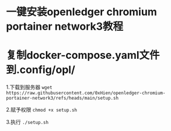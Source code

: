 # 一键安装openledger chromium portainer network3教程

# 复制docker-compose.yaml文件到.config/opl/

1.下载到服务器
```wget https://raw.githubusercontent.com/0xHien/openledger-chromium-portainer-network3/refs/heads/main/setup.sh```

2.赋予权限
```chmod +x setup.sh```

3.执行
```./setup.sh```
